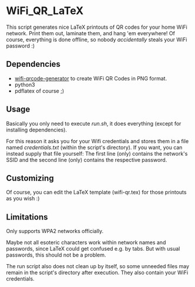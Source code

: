# WiFi\_QR\_LaTeX

This script generates nice LaTeX printouts of QR codes for your home WiFi network.
Print them out, laminate them, and hang 'em everywhere!
Of course, everything is done offline, so nobody _accidentally_ steals your WiFi password :)

## Dependencies
* [wifi-qrcode-generator](https://github.com/lakhanmankani/wifi_qrcode_generator) to create WiFi QR Codes in PNG format.
* python3
* pdflatex of course ;)

## Usage

Basically you only need to execute _run.sh_, it does everything (except for installing dependencies).

For this reason it asks you for your Wifi credentials and stores them in a file named _credentials.txt_ (within the script's directory).
If you want, you can instead supply that file yourself: The first line (only) contains the network's SSID and the second line (only) contains the respective password.

## Customizing

Of course, you can edit the LaTeX template (wifi-qr.tex) for those printouts as you wish :)

## Limitations

Only supports WPA2 networks officially.

Maybe not all esoteric characters work within network names and passwords, since LaTeX could get confused e.g. by tabs. But with usual passwords, this should not be a problem.

The run script also does not clean up by itself, so some unneeded files may remain in the script's directory after execution. They also contain your WiFi credentials.
